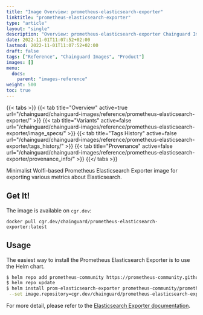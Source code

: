 ```yaml
---
title: "Image Overview: prometheus-elasticsearch-exporter"
linktitle: "prometheus-elasticsearch-exporter"
type: "article"
layout: "single"
description: "Overview: prometheus-elasticsearch-exporter Chainguard Image"
date: 2022-11-01T11:07:52+02:00
lastmod: 2022-11-01T11:07:52+02:00
draft: false
tags: ["Reference", "Chainguard Images", "Product"]
images: []
menu:
  docs:
    parent: "images-reference"
weight: 500
toc: true
---
```


{{< tabs >}}
{{< tab title="Overview" active=true url="/chainguard/chainguard-images/reference/prometheus-elasticsearch-exporter/" >}}
{{< tab title="Variants" active=false url="/chainguard/chainguard-images/reference/prometheus-elasticsearch-exporter/image_specs/" >}}
{{< tab title="Tags History" active=false url="/chainguard/chainguard-images/reference/prometheus-elasticsearch-exporter/tags_history/" >}}
{{< tab title="Provenance" active=false url="/chainguard/chainguard-images/reference/prometheus-elasticsearch-exporter/provenance_info/" >}}
{{</ tabs >}}



<!--overview:start-->
Minimalist Wolfi-based Prometheus Elasticsearch Exporter image for exporting various metrics about Elasticsearch.
<!--overview:end-->

<!--getting:start-->
## Get It!
The image is available on `cgr.dev`:

```
docker pull cgr.dev/chainguard/prometheus-elasticsearch-exporter:latest
```
<!--getting:end-->

<!--body:start-->
## Usage

The easiest way to install the Prometheus Elasticsearch Exporter is to use the Helm chart.

```bash
$ helm repo add prometheus-community https://prometheus-community.github.io/helm-charts
$ helm repo update
$ helm install prom-elasticsearch-exporter prometheus-community/prometheus-elasticsearch-exporter \
 --set image.repository=cgr.dev/chainguard/prometheus-elasticsearch-exporter --set image.tag=latest
```

For more detail, please refer to the [Elasticsearch Exporter documentation](https://github.com/prometheus-community/elasticsearch_exporter).
<!--body:end-->

